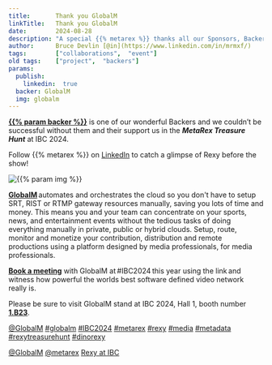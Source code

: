 ```yaml
---
title:       Thank you GlobalM
linkTitle:   Thank you GlobalM
date:        2024-08-28
description: "A special {{% metarex %}} thanks all our Sponsors, Backers and Partners"
author:      Bruce Devlin [@in](https://www.linkedin.com/in/mrmxf/)
tags:        ["collaborations",  "event"]
old tags:    ["project",  "backers"]
params:
  publish:
    linkedin:  true
  backer: GlobalM
  img: globalm
---
```


**[{{% param backer %}}][web]** is one of our wonderful Backers and we couldn’t be successful without them and their support us in the ***MetaRex Treasure Hunt*** at IBC 2024.

Follow {{% metarex %}} on [LinkedIn][limrx] to catch a glimpse of Rexy before the show!

<img  class="ui centered bordered rounded image" src = "featured-{{% param img %}}.png" alt = "{{% param img %}}">

**[GlobalM][web]** automates and orchestrates the cloud so you don't have to
setup SRT, RIST or RTMP gateway resources manually, saving you lots of time and money. This means you and your team can concentrate on your sports, news, and entertainment events without the tedious tasks of doing everything manually in private, public or hybrid clouds. Setup, route, monitor and monetize your contribution, distribution and remote productions using a platform designed by media professionals, for media professionals.

**[Book a meeting][meet]** with GlobalM at #IBC2024 this year using the link and witness how powerful the worlds best software defined video network really is.

Please be sure to visit GlobalM stand at IBC 2024, Hall 1, booth number
**[1.B23]**. 


[@GlobalM](https://www.linkedin.com/company/globalmmedia/)
[#globalm](https://www.linkedin.com/search/results/all/?keywords=%23globalm)
[#IBC2024](https://www.linkedin.com/search/results/all/?keywords=%23IBC2024)
[#metarex](https://www.linkedin.com/search/results/all/?keywords=%23metarex)
[#rexy](https://www.linkedin.com/search/results/all/?keywords=%23rexy)
[#media](https://www.linkedin.com/search/results/all/?keywords=%23media)
[#metadata](https://www.linkedin.com/search/results/all/?keywords=%23metadata)
[#rexytreasurehunt](https://www.linkedin.com/search/results/all/?keywords=%23rexytreasurehunt)
[#dinorexy](https://www.linkedin.com/search/results/all/?keywords=%23dinorexy)

<i class = "linkedin icon"></i>[@GlobalM](https://www.linkedin.com/company/globalmmedia/)
<i class = "linkedin icon"></i>[@metarex][limrx]
<i class = "linkedin icon"></i>[Rexy at IBC][lirxy]

[web]:    https://www.globalm.media/
[meet]: https://calendly.com/globalm-sales/meet-globalm-at-the-ibc-2024
[1.B23]: https://ibc2024.mapyourshow.com/8_0/floorplan/?st=keyword&hallID=A&selectedBooth=1.B23

[limrx]:   https://uk.linkedin.com/company/metarex-media
[lirxy]:   https://www.linkedin.com/search/results/all/?keywords=%23ibc2024%20%23metarex%20%23rexy
[rxydraw]: https://ibc2024.mapyourshow.com/8_0/floorplan/?st=keyword&hallID=J&sv=V-NOVA&selectedBooth=14.AI03
[ths]:     https://auth.metarex.media/ui/registration
[thp]:     /project/treasure-hunt/

